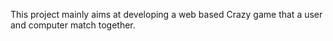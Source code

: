 This project mainly aims at developing a web based Crazy game that a user and computer match together.

